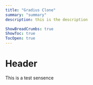 ```yaml
---
title: "Gradius Clone"
summary: "summary"
description: this is the description

ShowBreadCrumbs: true
ShowToc: true
TocOpen: true
---
```


# Header

This is a test sensence
